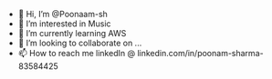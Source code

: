 - 👋 Hi, I’m @Poonaam-sh
- 👀 I’m interested in Music
- 🌱 I’m currently learning AWS 
- 💞️ I’m looking to collaborate on ...
- 📫 How to reach me linkedIn @ linkedin.com/in/poonam-sharma-83584425
<!---
Poonaam-sh/Poonaam-sh is a ✨ special ✨ repository because its `README.md` (this file) appears on your GitHub profile.
You can click the Preview link to take a look at your changes.
--->
